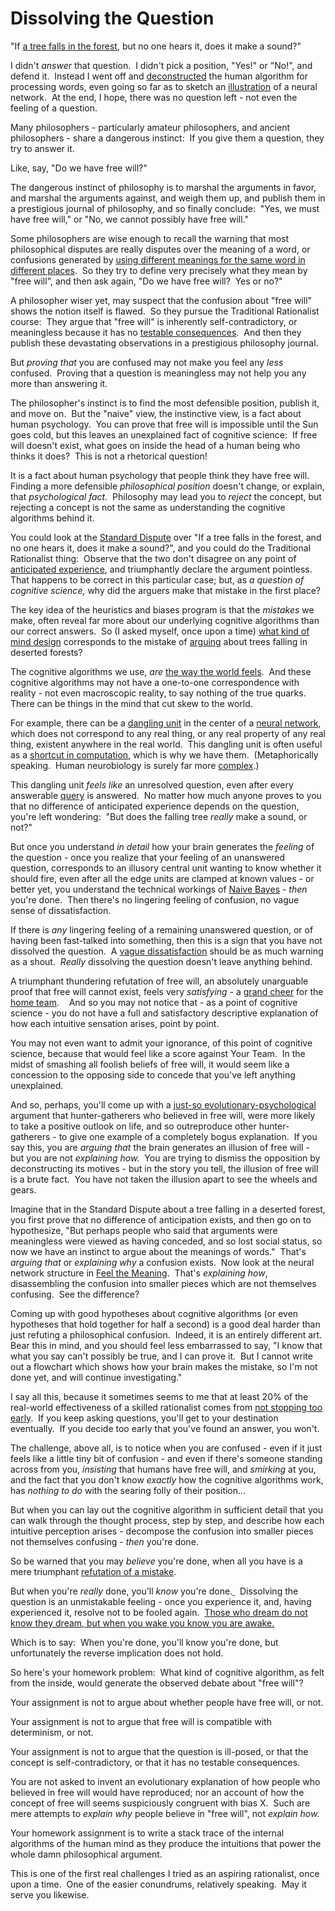 
# Dissolving the Question

"If [a tree falls in the forest](/lw/np/disputing_definitions/),
but no one hears it, does it make a sound?"

I didn't *answer* that question.  I didn't pick a position, "Yes!"
or "No!", and defend it.  Instead I went off and
[deconstructed](/lw/no/how_an_algorithm_feels_from_inside/) the
human algorithm for processing words, even going so far as to
sketch an [illustration](/lw/nn/neural_categories/) of a neural
network.  At the end, I hope, there was no question left - not even
the feeling of a question.

Many philosophers - particularly amateur philosophers, and ancient
philosophers - share a dangerous instinct:  If you give them a
question, they try to answer it.

Like, say, "Do we have free will?"

The dangerous instinct of philosophy is to marshal the arguments in
favor, and marshal the arguments against, and weigh them up, and
publish them in a prestigious journal of philosophy, and so finally
conclude:  "Yes, we must have free will," or "No, we cannot
possibly have free will."

Some philosophers are wise enough to recall the warning that most
philosophical disputes are really disputes over the meaning of a
word, or confusions generated by
[using different meanings for the same word in different places](/lw/oc/variable_question_fallacies/). 
So they try to define very precisely what they mean by "free will",
and then ask again, "Do we have free will?  Yes or no?"

A philosopher wiser yet, may suspect that the confusion about "free
will" shows the notion itself is flawed.  So they pursue the
Traditional Rationalist course:  They argue that "free will" is
inherently self-contradictory, or meaningless because it has no
[testable consequences](/lw/i3/making_beliefs_pay_rent_in_anticipated_experiences/). 
And then they publish these devastating observations in a
prestigious philosophy journal.

But *proving that* you are confused may not make you feel any
*less* confused.  Proving that a question is meaningless may not
help you any more than answering it.



The philosopher's instinct is to find the most defensible position,
publish it, and move on.  But the "naive" view, the instinctive
view, is a fact about human psychology.  You can prove that free
will is impossible until the Sun goes cold, but this leaves an
unexplained fact of cognitive science:  If free will doesn't exist,
what goes on inside the head of a human being who thinks it does? 
This is not a rhetorical question!

It is a fact about human psychology that people think they have
free will.  Finding a more defensible *philosophical position*
doesn't change, or explain, that *psychological fact.*  Philosophy
may lead you to *reject* the concept, but rejecting a concept is
not the same as understanding the cognitive algorithms behind it.

You could look at the
[Standard Dispute](/lw/np/disputing_definitions/) over "If a tree
falls in the forest, and no one hears it, does it make a sound?",
and you could do the Traditional Rationalist thing:  Observe that
the two don't disagree on any point of
[anticipated experience](/lw/i3/making_beliefs_pay_rent_in_anticipated_experiences/),
and triumphantly declare the argument pointless.  That happens to
be correct in this particular case; but, as
*a question of cognitive science,* why did the arguers make that
mistake in the first place?

The key idea of the heuristics and biases program is that the
*mistakes* we make, often reveal far more about our underlying
cognitive algorithms than our correct answers.  So (I asked myself,
once upon a time)
[what kind of mind design](/lw/nq/feel_the_meaning/) corresponds to
the mistake of [arguing](/lw/np/disputing_definitions/) about trees
falling in deserted forests?

The cognitive algorithms we use, *are*
[the way the world feels](/lw/no/how_an_algorithm_feels_from_inside/). 
And these cognitive algorithms may not have a one-to-one
correspondence with reality - not even macroscopic reality, to say
nothing of the true quarks.  There can be things in the mind that
cut skew to the world.

For example, there can be a
[dangling unit](/lw/no/how_an_algorithm_feels_from_inside/) in the
center of a [neural network](/lw/nn/neural_categories/), which does
not correspond to any real thing, or any real property of any real
thing, existent anywhere in the real world.  This dangling unit is
often useful as a
[shortcut in computation](/lw/o8/conditional_independence_and_naive_bayes/),
which is why we have them.  (Metaphorically speaking.  Human
neurobiology is surely far more
[complex](/lw/o8/conditional_independence_and_naive_bayes/).)

This dangling unit *feels like* an unresolved question, even after
every answerable [query](/lw/nm/disguised_queries/) is answered. 
No matter how much anyone proves to you that no difference of
anticipated experience depends on the question, you're left
wondering:  "But does the falling tree *really* make a sound, or
not?"

But once you understand *in detail* how your brain generates the
*feeling* of the question - once you realize that your feeling of
an unanswered question, corresponds to an illusory central unit
wanting to know whether it should fire, even after all the edge
units are clamped at known values - or better yet, you understand
the technical workings of
[Naive Bayes](/lw/o8/conditional_independence_and_naive_bayes/) -
*then* you're done.  Then there's no lingering feeling of
confusion, no vague sense of dissatisfaction.

If there is *any* lingering feeling of a remaining unanswered
question, or of having been fast-talked into something, then this
is a sign that you have not dissolved the question.  A
[vague dissatisfaction](/lw/if/your_strength_as_a_rationalist/)
should be as much warning as a shout.  *Really* dissolving the
question doesn't leave anything behind.

A triumphant thundering refutation of free will, an absolutely
unarguable proof that free will cannot exist, feels very
*satisfying* - a [grand cheer](/lw/i6/professing_and_cheering/) for
the [home team](/lw/mg/the_twoparty_swindle/).    And so you may
not notice that - as a point of cognitive science - you do not have
a full and satisfactory descriptive explanation of how each
intuitive sensation arises, point by point.

You may not even want to admit your ignorance, of this point of
cognitive science, because that would feel like a score against
Your Team.  In the midst of smashing all foolish beliefs of free
will, it would seem like a concession to the opposing side to
concede that you've left anything unexplained.

And so, perhaps, you'll come up with a
[just-so evolutionary-psychological](/lw/mk/a_failed_justso_story/)
argument that hunter-gatherers who believed in free will, were more
likely to take a positive outlook on life, and so outreproduce
other hunter-gatherers - to give one example of a completely bogus
explanation.  If you say this, you are *arguing that* the brain
generates an illusion of free will - but you are not
*explaining how.*  You are trying to dismiss the opposition by
deconstructing its motives - but in the story you tell, the
illusion of free will is a brute fact.  You have not taken the
illusion apart to see the wheels and gears.

Imagine that in the Standard Dispute about a tree falling in a
deserted forest, you first prove that no difference of anticipation
exists, and then go on to hypothesize, "But perhaps people who said
that arguments were meaningless were viewed as having conceded, and
so lost social status, so now we have an instinct to argue about
the meanings of words."  That's *arguing that* or *explaining why*
a confusion exists.  Now look at the neural network structure in
[Feel the Meaning](/lw/nq/feel_the_meaning/).  That's
*explaining how*, disassembling the confusion into smaller pieces
which are not themselves confusing.  See the difference?

Coming up with good hypotheses about cognitive algorithms (or even
hypotheses that hold together for half a second) is a good deal
harder than just refuting a philosophical confusion.  Indeed, it is
an entirely different art.  Bear this in mind, and you should feel
less embarrassed to say, "I know that what you say can't possibly
be true, and I can prove it.  But I cannot write out a flowchart
which shows how your brain makes the mistake, so I'm not done yet,
and will continue investigating."

I say all this, because it sometimes seems to me that at least 20%
of the real-world effectiveness of a skilled rationalist comes from
[not stopping too early](/lw/jz/the_meditation_on_curiosity/).  If
you keep asking questions, you'll get to your destination
eventually.  If you decide too early that you've found an answer,
you won't.

The challenge, above all, is to notice when you are confused - even
if it just feels like a little tiny bit of confusion - and even if
there's someone standing across from you, *insisting* that humans
have free will, and *smirking* at you, and the fact that you don't
know *exactly* how the cognitive algorithms work, has
*nothing to do* with the searing folly of their position...

But when you can lay out the cognitive algorithm in sufficient
detail that you can walk through the thought process, step by step,
and describe how each intuitive perception arises - decompose the
confusion into smaller pieces not themselves confusing - *then*
you're done.

So be warned that you may *believe* you're done, when all you have
is a mere triumphant
[refutation of a mistake](/lw/lw/reversed_stupidity_is_not_intelligence/).

But when you're *really* done, you'll *know* you're
done.[ ](/lw/gr/the_modesty_argument/)  Dissolving the question is
an unmistakable feeling - once you experience it, and, having
experienced it, resolve not to be fooled again. 
[Those who dream do not know they dream, but when you wake you know you are awake.](/lw/gr/the_modesty_argument/)

Which is to say:  When you're done, you'll know you're done, but
unfortunately the reverse implication does not hold.

So here's your homework problem:  What kind of cognitive algorithm,
as felt from the inside, would generate the observed debate about
"free will"?

Your assignment is not to argue about whether people have free
will, or not.

Your assignment is not to argue that free will is compatible with
determinism, or not.

Your assignment is not to argue that the question is ill-posed, or
that the concept is self-contradictory, or that it has no testable
consequences.

You are not asked to invent an evolutionary explanation of how
people who believed in free will would have reproduced; nor an
account of how the concept of free will seems suspiciously
congruent with bias X.  Such are mere attempts to *explain why*
people believe in "free will", not *explain how.*

Your homework assignment is to write a stack trace of the internal
algorithms of the human mind as they produce the intuitions that
power the whole damn philosophical argument.

This is one of the first real challenges I tried as an aspiring
rationalist, once upon a time.  One of the easier conundrums,
relatively speaking.  May it serve you likewise.

